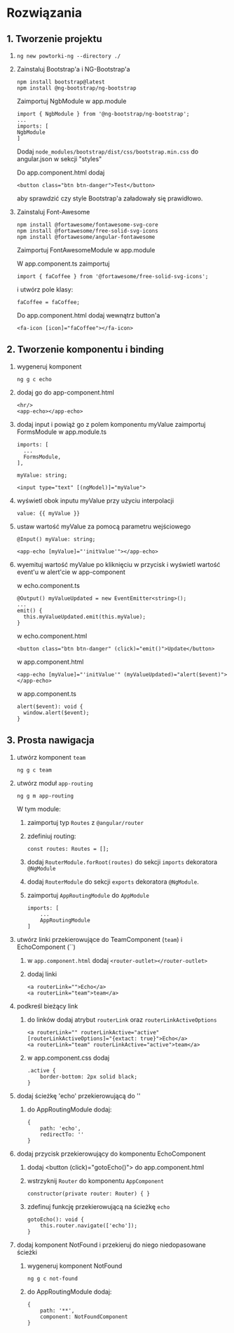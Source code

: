 # Rozwiązania

## 1. Tworzenie projektu

1. ``` ng new powtorki-ng --directory ./ ```
1. Zainstaluj Bootstrap'a i NG-Bootstrap'a

    ```
    npm install bootstrap@latest
    npm install @ng-bootstrap/ng-bootstrap
    ```

    Zaimportuj NgbModule w app.module
    ```
    import { NgbModule } from '@ng-bootstrap/ng-bootstrap';
    ...
    imports: [
    NgbModule
    ]
    ```

    Dodaj
    ``` node_modules/bootstrap/dist/css/bootstrap.min.css ```
    do angular.json w sekcji "styles"

    Do app.component.html dodaj
    ```
    <button class="btn btn-danger">Test</button>
    ```
    aby sprawdzić czy style Bootstrap'a załadowały się prawidłowo.

1. Zainstaluj Font-Awesome
    ```
    npm install @fortawesome/fontawesome-svg-core
    npm install @fortawesome/free-solid-svg-icons
    npm install @fortawesome/angular-fontawesome
    ```

    Zaimportuj FontAwesomeModule w app.module

    W app.component.ts zaimportuj
    ```
    import { faCoffee } from '@fortawesome/free-solid-svg-icons';
    ```
    i utwórz pole klasy:
    ```
    faCoffee = faCoffee;
    ```

    Do app.component.html dodaj wewnątrz button'a
    ```
    <fa-icon [icon]="faCoffee"></fa-icon>
    ```

## 2. Tworzenie komponentu i binding

1. wygeneruj komponent
    ```
    ng g c echo
    ```
1. dodaj go do app-component.html
    ```
    <hr/>
    <app-echo></app-echo>
    ```
1. dodaj input i powiąż go z polem komponentu myValue
    zaimportuj FormsModule w app.module.ts
    ```
    imports: [
      ...
      FormsModule,
    ],
    ```

    ```
    myValue: string;

    <input type="text" [(ngModel)]="myValue">
    ```
1. wyświetl obok inputu myValue przy użyciu interpolacji
    ```
    value: {{ myValue }}
    ```
1. ustaw wartość myValue za pomocą parametru wejściowego
    ```
    @Input() myValue: string;
    ```

    ```
    <app-echo [myValue]="'initValue'"></app-echo>
    ```
1. wyemituj wartość myValue po kliknięciu w przycisk i wyświetl wartość event'u w alert'cie w app-component

    w echo.component.ts
    ```
    @Output() myValueUpdated = new EventEmitter<string>();
    ...
    emit() {
      this.myValueUpdated.emit(this.myValue);
    }
    ```

    w echo.component.html
    ```
    <button class="btn btn-danger" (click)="emit()">Update</button>
    ```

    w app.component.html
    ```
    <app-echo [myValue]="'initValue'" (myValueUpdated)="alert($event)"></app-echo>
    ```

    w app.component.ts
    ```
    alert($event): void {
      window.alert($event);
    }
    ```

## 3. Prosta nawigacja

1. utwórz komponent `team`

    ```
    ng g c team
    ```

1. utwórz moduł `app-routing`

    ```
    ng g m app-routing
    ```

    W tym module:

    1. zaimportuj typ `Routes` z `@angular/router`
    1. zdefiniuj routing:

        ```
        const routes: Routes = [];
        ```
    1. dodaj `RouterModule.forRoot(routes)` do sekcji `imports` dekoratora `@NgModule`

    1. dodaj `RouterModule` do sekcji `exports` dekoratora `@NgModule`.

    1. zaimportuj `AppRoutingModule` do `AppModule`

        ```
        imports: [
            ...
            AppRoutingModule
        ]
        ```

1. utwórz linki przekierowujące do TeamComponent (`team`) i EchoComponent (``)

    1. w `app.component.html` dodaj `<router-outlet></router-outlet>`

    1. dodaj linki

        ```
        <a routerLink="">Echo</a>
        <a routerLink="team">team</a>
        ```
1. podkreśl bieżący link
    1. do linków dodaj atrybut `routerLink` oraz `routerLinkActiveOptions`
        ```
        <a routerLink="" routerLinkActive="active" [routerLinkActiveOptions]="{extact: true}">Echo</a>
        <a routerLink="team" routerLinkActive="active">team</a>
        ```
    2. w app.component.css dodaj
        ```
        .active {
            border-bottom: 2px solid black;
        }
        ```

1. dodaj ścieżkę 'echo' przekierowującą do ''

    1. do AppRoutingModule dodaj:
        ```
        {
            path: 'echo',
            redirectTo: ''
        }
        ```

1. dodaj przycisk przekierowujący do komponentu EchoComponent

    1. dodaj <button (click)="gotoEcho()"> do app.component.html

    1. wstrzyknij `Router` do komponentu `AppComponent`

        ```
        constructor(private router: Router) { }
        ```

    1. zdefinuj funkcję przekierowującą na ścieżkę `echo`

        ```
        gotoEcho(): void {
            this.router.navigate(['echo']);
        }
        ```

1. dodaj komponent NotFound i przekieruj do niego niedopasowane ścieżki

    1. wygeneruj komponent NotFound

        ```
        ng g c not-found
        ```

    1. do AppRoutingModule dodaj:
        ```
        {
            path: '**',
            component: NotFoundComponent
        }
        ```
